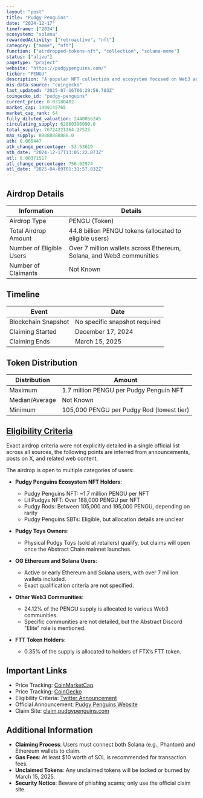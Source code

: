 ```yaml
---
layout: "post"
title: "Pudgy Penguins"
date: "2024-12-17"
timeframe: ["2024"]
ecosystem: "solana"
rewardedActivity: ["retroactive", "nft"]
category: ["meme", "nft"]
function: ["airdropped-tokens-nft", "collection", "solana-meme"]
status: ["alive"]
pagetype: "project"
website: "https://pudgypenguins.com/"
ticker: "PENGU"
description: "A popular NFT collection and ecosystem focused on Web3 and community-driven engagement, featuring digital collectibles, physical toys, and cross-chain initiatives."
mis-data-source: "coingecko"
last_updated: "2025-07-16T06:29:58.783Z"
coingecko_id: "pudgy-penguins"
current_price: 0.03180402
market_cap: 1999145765
market_cap_rank: 64
fully_diluted_valuation: 2440056245
circulating_supply: 62860396090.0
total_supply: 76724221264.27525
max_supply: 88888888888.0
ath: 0.068447
ath_change_percentage: -53.53619
ath_date: "2024-12-17T13:05:22.873Z"
atl: 0.00371517
atl_change_percentage: 756.02974
atl_date: "2025-04-09T01:31:57.832Z"
---
```


## Airdrop Details

| Information              | Details                                                              |
| ------------------------ | -------------------------------------------------------------------- |
| Airdrop Type             | PENGU (Token)                                                        |
| Total Airdrop Amount     | 44.8 billion PENGU tokens (allocated to eligible users)              |
| Number of Eligible Users | Over 7 million wallets across Ethereum, Solana, and Web3 communities |
| Number of Claimants      | Not Known                                                            |

## Timeline

| Event               | Date                          |
| ------------------- | ----------------------------- |
| Blockchain Snapshot | No specific snapshot required |
| Claiming Started    | December 17, 2024             |
| Claiming Ends       | March 15, 2025                |

## Token Distribution

| Distribution   | Amount                                    |
| -------------- | ----------------------------------------- |
| Maximum        | 1.7 million PENGU per Pudgy Penguin NFT   |
| Median/Average | Not Known                                 |
| Minimum        | 105,000 PENGU per Pudgy Rod (lowest tier) |

## [Eligibility Criteria](https://x.com/pudgypenguins/status/1869004989731160153)

Exact airdrop criteria were not explicitly detailed in a single official list across all sources, the following points are inferred from announcements, posts on X, and related web content.

The airdrop is open to multiple categories of users:

- **Pudgy Penguins Ecosystem NFT Holders**:

  - Pudgy Penguins NFT: ~1.7 million PENGU per NFT
  - Lil Pudgys NFT: Over 188,000 PENGU per NFT
  - Pudgy Rods: Between 105,000 and 195,000 PENGU, depending on rarity
  - Pudgy Penguins SBTs: Eligible, but allocation details are unclear

- **Pudgy Toys Owners**:

  - Physical Pudgy Toys (sold at retailers) qualify, but claims will open once the Abstract Chain mainnet launches.

- **OG Ethereum and Solana Users**:

  - Active or early Ethereum and Solana users, with over 7 million wallets included.
  - Exact qualification criteria are not specified.

- **Other Web3 Communities**:

  - 24.12% of the PENGU supply is allocated to various Web3 communities.
  - Specific communities are not detailed, but the Abstract Discord "Elite" role is mentioned.

- **FTT Token Holders**:
  - 0.35% of the supply is allocated to holders of FTX’s FTT token.

## Important Links

- Price Tracking: [CoinMarketCap](https://coinmarketcap.com/currencies/pudgy-penguins/)
- Price Tracking: [CoinGecko](https://www.coingecko.com/en/coins/pudgy-penguins/)
- Eligibility Criteria: [Twitter Announcement](https://x.com/pudgypenguins/status/1869004989731160153)
- Official Announcement: [Pudgy Penguins Website](https://pudgypenguins.com/)
- Claim Site: [claim.pudgypenguins.com](https://claim.pudgypenguins.com)

## Additional Information

- **Claiming Process**: Users must connect both Solana (e.g., Phantom) and Ethereum wallets to claim.
- **Gas Fees**: At least $10 worth of SOL is recommended for transaction fees.
- **Unclaimed Tokens**: Any unclaimed tokens will be locked or burned by March 15, 2025.
- **Security Notice**: Beware of phishing scams; only use the official claim site.